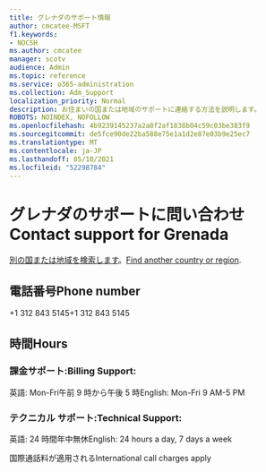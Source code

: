 ```yaml
---
title: グレナダのサポート情報
author: cmcatee-MSFT
f1.keywords:
- NOCSH
ms.author: cmcatee
manager: scotv
audience: Admin
ms.topic: reference
ms.service: o365-administration
ms.collection: Adm_Support
localization_priority: Normal
description: お住まいの国または地域のサポートに連絡する方法を説明します。
ROBOTS: NOINDEX, NOFOLLOW
ms.openlocfilehash: 4b9239145237a2a0f2af1838b04c59c03be383f9
ms.sourcegitcommit: de5fce90de22ba588e75e1a1d2e87e03b9e25ec7
ms.translationtype: MT
ms.contentlocale: ja-JP
ms.lasthandoff: 05/10/2021
ms.locfileid: "52298784"
---
```

# <a name="contact-support-for-grenada"></a><span data-ttu-id="fcf59-103">グレナダのサポートに問い合わせ</span><span class="sxs-lookup"><span data-stu-id="fcf59-103">Contact support for Grenada</span></span>

<span data-ttu-id="fcf59-104">[別の国または地域を検索します](../../business-video/get-help-support.md)。</span><span class="sxs-lookup"><span data-stu-id="fcf59-104">[Find another country or region](../../business-video/get-help-support.md).</span></span>

## <a name="phone-number"></a><span data-ttu-id="fcf59-105">電話番号</span><span class="sxs-lookup"><span data-stu-id="fcf59-105">Phone number</span></span>
<span data-ttu-id="fcf59-106">+1 312 843 5145</span><span class="sxs-lookup"><span data-stu-id="fcf59-106">+1 312 843 5145</span></span>

## <a name="hours"></a><span data-ttu-id="fcf59-107">時間</span><span class="sxs-lookup"><span data-stu-id="fcf59-107">Hours</span></span>
### <a name="billing-support"></a><span data-ttu-id="fcf59-108">課金サポート:</span><span class="sxs-lookup"><span data-stu-id="fcf59-108">Billing Support:</span></span>

<span data-ttu-id="fcf59-109">英語: Mon-Fri午前 9 時から午後 5 時</span><span class="sxs-lookup"><span data-stu-id="fcf59-109">English: Mon-Fri 9 AM-5 PM</span></span>

### <a name="technical-support"></a><span data-ttu-id="fcf59-110">テクニカル サポート:</span><span class="sxs-lookup"><span data-stu-id="fcf59-110">Technical Support:</span></span>

<span data-ttu-id="fcf59-111">英語: 24 時間年中無休</span><span class="sxs-lookup"><span data-stu-id="fcf59-111">English: 24 hours a day, 7 days a week</span></span>

<span data-ttu-id="fcf59-112">国際通話料が適用される</span><span class="sxs-lookup"><span data-stu-id="fcf59-112">International call charges apply</span></span>

